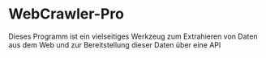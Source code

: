 # WebCrawler-Pro
Dieses Programm ist ein vielseitiges Werkzeug zum Extrahieren von Daten aus dem Web und zur Bereitstellung dieser Daten über eine API
